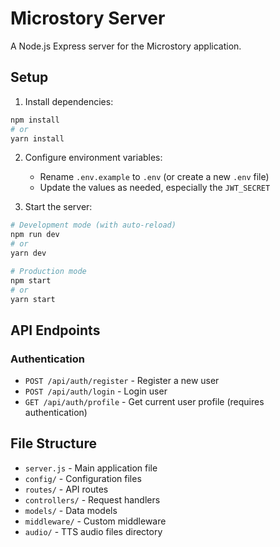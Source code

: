 # Microstory Server

A Node.js Express server for the Microstory application.

## Setup

1. Install dependencies:
```bash
npm install
# or
yarn install
```

2. Configure environment variables:
   - Rename `.env.example` to `.env` (or create a new `.env` file)
   - Update the values as needed, especially the `JWT_SECRET`

3. Start the server:
```bash
# Development mode (with auto-reload)
npm run dev
# or
yarn dev

# Production mode
npm start
# or
yarn start
```

## API Endpoints

### Authentication
- `POST /api/auth/register` - Register a new user
- `POST /api/auth/login` - Login user
- `GET /api/auth/profile` - Get current user profile (requires authentication)

## File Structure
- `server.js` - Main application file
- `config/` - Configuration files
- `routes/` - API routes
- `controllers/` - Request handlers
- `models/` - Data models
- `middleware/` - Custom middleware
- `audio/` - TTS audio files directory 